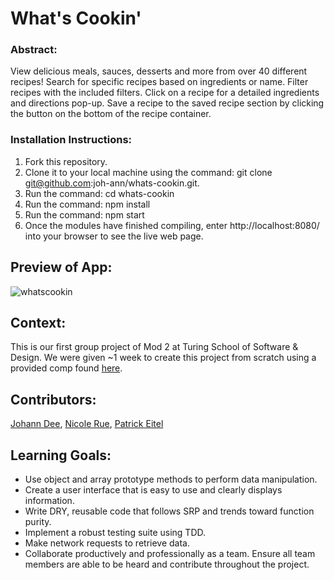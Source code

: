 # What's Cookin'

### Abstract:
View delicious meals, sauces, desserts and more from over 40 different recipes! Search for specific recipes based on ingredients or name. Filter recipes with the included filters. Click on a recipe for a detailed ingredients and directions pop-up. Save a recipe to the saved recipe section by clicking the button on the bottom of the recipe container.

### Installation Instructions:
1. Fork this repository.
2. Clone it to your local machine using the command: git clone git@github.com:joh-ann/whats-cookin.git.
3. Run the command: cd whats-cookin
4. Run the command: npm install
5. Run the command: npm start
6. Once the modules have finished compiling, enter http://localhost:8080/ into your browser to see the live web page.

## Preview of App:
![whatscookin](https://github.com/joh-ann/whats-cookin/assets/126308696/0edebd19-7a94-4517-8538-d8dac1580188)



## Context:
This is our first group project of Mod 2 at Turing School of Software & Design. We were given ~1 week to create this project from scratch using a provided comp found [here](https://frontend.turing.edu/projects/module-2/whats-cookin-part-one.html).

## Contributors:
[Johann Dee](https://github.com/joh-ann), [Nicole Rue](https://github.com/nicolerue), [Patrick Eitel](https://github.com/pitter3)

## Learning Goals:
- Use object and array prototype methods to perform data manipulation.
- Create a user interface that is easy to use and clearly displays information.
- Write DRY, reusable code that follows SRP and trends toward function purity.
- Implement a robust testing suite using TDD.
- Make network requests to retrieve data.
- Collaborate productively and professionally as a team. Ensure all team members are able to be heard and contribute throughout the project.

